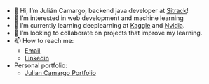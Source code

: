 - 👋 Hi, I’m Julián Camargo, backend java developer at [Sitrack](https://www.sitrack.com)!
- 👀 I’m interested in web development and machine learning
- 🌱 I’m currently learning deeplearning at [Kaggle](https://www.kaggle.com) and [Nvidia](https://www.nvidia.com/en-us/training/).
- 💞️ I’m looking to collaborate on projects that improve my learning.
- 📫 How to reach me:
  * [Email](mailto:julicmrgo@gmail.com)
  * [Linkedin](https://www.linkedin.com/in/julian-camargo/)
- Personal portfolio:
  * [Julian Camargo Portfolio](https://julian-camargo.onrender.com/)

<!---
julian87nicolas/julian87nicolas is a ✨ special ✨ repository because its `README.md` (this file) appears on your GitHub profile.
You can click the Preview link to take a look at your changes.
--->

